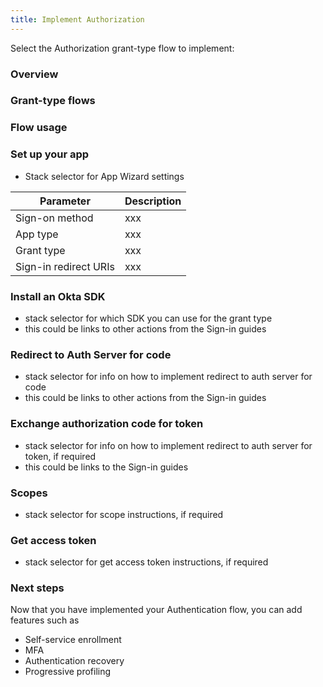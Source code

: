 ```yaml
---
title: Implement Authorization
---
```


Select the Authorization grant-type flow to implement:

### Overview

<StackSelector snippet="overview" />

### Grant-type flows

<StackSelector snippet="flow-diagram" inline/>

### Flow usage

<StackSelector snippet="use-flow" />

### Set up your app

<StackSelector snippet="setup-app" />

- Stack selector for App Wizard settings

| Parameter | Description        |
| --------- | ----------- |
| Sign-on method  | xxx |
| App type  | xxx |
| Grant type | xxx |
| Sign-in redirect URIs | xxx |


### Install an Okta SDK

- stack selector for which SDK you can use for the grant type
- this could be links to other actions from the Sign-in guides

### Redirect to Auth Server for code

- stack selector for info on how to implement redirect to auth server for code
- this could be links to other actions from the Sign-in guides

### Exchange authorization code for token

- stack selector for info on how to implement redirect to auth server for token, if required
- this could be links to the Sign-in guides

### Scopes

- stack selector for scope instructions, if required

### Get access token

- stack selector for get access token instructions, if required

### Next steps

Now that you have implemented your Authentication flow, you can add features such as

* Self-service enrollment
* MFA
* Authentication recovery
* Progressive profiling
